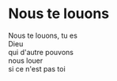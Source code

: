 # Nous te louons  

Nous te louons, tu es  
Dieu  
qui d'autre pouvons  
nous louer  
si ce n'est pas toi  
